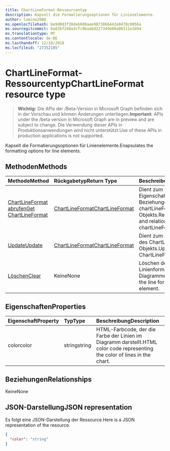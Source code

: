 ```yaml
---
title: ChartLineFormat-Ressourcentyp
description: Kapselt die Formatierungsoptionen für Linienelemente.
author: lumine2008
ms.openlocfilehash: be9d0d3f30deb608aee9873866442e0478c0056a
ms.sourcegitcommit: 6a82bf240a3cfc0baabd227349e08a08311e3d44
ms.translationtype: MT
ms.contentlocale: de-DE
ms.lasthandoff: 12/18/2018
ms.locfileid: "27352185"
---
```

# <a name="chartlineformat-resource-type"></a><span data-ttu-id="19c41-103">ChartLineFormat-Ressourcentyp</span><span class="sxs-lookup"><span data-stu-id="19c41-103">ChartLineFormat resource type</span></span>

> <span data-ttu-id="19c41-104">**Wichtig:** Die APIs der /Beta-Version in Microsoft Graph befinden sich in der Vorschau und können Änderungen unterliegen.</span><span class="sxs-lookup"><span data-stu-id="19c41-104">**Important:** APIs under the /beta version in Microsoft Graph are in preview and are subject to change.</span></span> <span data-ttu-id="19c41-105">Die Verwendung dieser APIs in Produktionsanwendungen wird nicht unterstützt.</span><span class="sxs-lookup"><span data-stu-id="19c41-105">Use of these APIs in production applications is not supported.</span></span>

<span data-ttu-id="19c41-106">Kapselt die Formatierungsoptionen für Linienelemente.</span><span class="sxs-lookup"><span data-stu-id="19c41-106">Enapsulates the formatting options for line elements.</span></span>


## <a name="methods"></a><span data-ttu-id="19c41-107">Methoden</span><span class="sxs-lookup"><span data-stu-id="19c41-107">Methods</span></span>

| <span data-ttu-id="19c41-108">Methode</span><span class="sxs-lookup"><span data-stu-id="19c41-108">Method</span></span>           | <span data-ttu-id="19c41-109">Rückgabetyp</span><span class="sxs-lookup"><span data-stu-id="19c41-109">Return Type</span></span>    |<span data-ttu-id="19c41-110">Beschreibung</span><span class="sxs-lookup"><span data-stu-id="19c41-110">Description</span></span>|
|:---------------|:--------|:----------|
|[<span data-ttu-id="19c41-111">ChartLineFormat abrufen</span><span class="sxs-lookup"><span data-stu-id="19c41-111">Get ChartLineFormat</span></span>](../api/chartlineformat-get.md) | [<span data-ttu-id="19c41-112">ChartLineFormat</span><span class="sxs-lookup"><span data-stu-id="19c41-112">ChartLineFormat</span></span>](chartlineformat.md) |<span data-ttu-id="19c41-113">Dient zum Lesen der Eigenschaften und Beziehungen eines chartLineFormat-Objekts.</span><span class="sxs-lookup"><span data-stu-id="19c41-113">Read properties and relationships of chartLineFormat object.</span></span>|
|[<span data-ttu-id="19c41-114">Update</span><span class="sxs-lookup"><span data-stu-id="19c41-114">Update</span></span>](../api/chartlineformat-update.md) | [<span data-ttu-id="19c41-115">ChartLineFormat</span><span class="sxs-lookup"><span data-stu-id="19c41-115">ChartLineFormat</span></span>](chartlineformat.md) |<span data-ttu-id="19c41-116">Dient zum Aktualisieren des ChartLineFormat-Objekts.</span><span class="sxs-lookup"><span data-stu-id="19c41-116">Update ChartLineFormat object.</span></span> |
|[<span data-ttu-id="19c41-117">Löschen</span><span class="sxs-lookup"><span data-stu-id="19c41-117">Clear</span></span>](../api/chartlineformat-clear.md)|<span data-ttu-id="19c41-118">Keine</span><span class="sxs-lookup"><span data-stu-id="19c41-118">None</span></span>|<span data-ttu-id="19c41-119">Löschen der Linienformatierung eines Diagrammelements.</span><span class="sxs-lookup"><span data-stu-id="19c41-119">Clear the line format of a chart element.</span></span>|

## <a name="properties"></a><span data-ttu-id="19c41-120">Eigenschaften</span><span class="sxs-lookup"><span data-stu-id="19c41-120">Properties</span></span>
| <span data-ttu-id="19c41-121">Eigenschaft</span><span class="sxs-lookup"><span data-stu-id="19c41-121">Property</span></span>     | <span data-ttu-id="19c41-122">Typ</span><span class="sxs-lookup"><span data-stu-id="19c41-122">Type</span></span>   |<span data-ttu-id="19c41-123">Beschreibung</span><span class="sxs-lookup"><span data-stu-id="19c41-123">Description</span></span>|
|:---------------|:--------|:----------|
|<span data-ttu-id="19c41-124">color</span><span class="sxs-lookup"><span data-stu-id="19c41-124">color</span></span>|<span data-ttu-id="19c41-125">string</span><span class="sxs-lookup"><span data-stu-id="19c41-125">string</span></span>|<span data-ttu-id="19c41-126">HTML-Farbcode, der die Farbe der Linien im Diagramm darstellt.</span><span class="sxs-lookup"><span data-stu-id="19c41-126">HTML color code representing the color of lines in the chart.</span></span>|

## <a name="relationships"></a><span data-ttu-id="19c41-127">Beziehungen</span><span class="sxs-lookup"><span data-stu-id="19c41-127">Relationships</span></span>
<span data-ttu-id="19c41-128">Keine</span><span class="sxs-lookup"><span data-stu-id="19c41-128">None</span></span>


## <a name="json-representation"></a><span data-ttu-id="19c41-129">JSON-Darstellung</span><span class="sxs-lookup"><span data-stu-id="19c41-129">JSON representation</span></span>

<span data-ttu-id="19c41-130">Es folgt eine JSON-Darstellung der Ressource.</span><span class="sxs-lookup"><span data-stu-id="19c41-130">Here is a JSON representation of the resource.</span></span>

<!-- {
  "blockType": "resource",
  "optionalProperties": [

  ],
  "@odata.type": "microsoft.graph.chartLineFormat"
}-->

```json
{
  "color": "string"
}

```

<!-- uuid: 8fcb5dbc-d5aa-4681-8e31-b001d5168d79
2015-10-25 14:57:30 UTC -->
<!-- {
  "type": "#page.annotation",
  "description": "ChartLineFormat resource",
  "keywords": "",
  "section": "documentation",
  "tocPath": ""
}-->